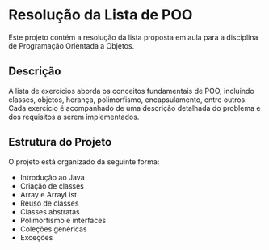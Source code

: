 # Resolução da Lista de POO

Este projeto contém a resolução da lista proposta em aula para a disciplina de Programação Orientada a Objetos.

## Descrição

A lista de exercícios aborda os conceitos fundamentais de POO, incluindo classes, objetos, herança, polimorfismo, encapsulamento, entre outros. Cada exercício é acompanhado de uma descrição detalhada do problema e dos requisitos a serem implementados.

## Estrutura do Projeto

O projeto está organizado da seguinte forma:

- Introdução ao Java
- Criação de classes
- Array e ArrayList
- Reuso de classes
- Classes abstratas
- Polimorfismo e interfaces
- Coleções genéricas
- Exceções